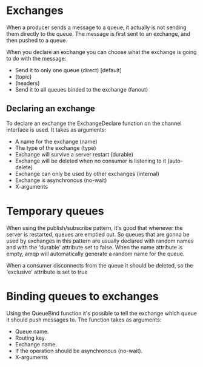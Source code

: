 # Exchanges

When a producer sends a message to a queue, it actually is not sending them directly to the queue. The message is first sent to an exchange, and then pushed to a queue.

When you declare an exchange you can choose what the exchange is going to do with the message:
- Send it to only one queue (direct) \[default\]
- (topic)
- (headers)
- Send it to all queues binded to the exchange (fanout)

## Declaring an exchange

To declare an exchange the ExchangeDeclare function on the channel interface is used. It takes as arguments:
- A name for the exchange (name)
- The type of the exchange (type)
- Exchange will survive a server restart (durable)
- Exchange will be deleted when no consumer is listening to it (auto-delete)
- Exchange can only be used by other exchanges (internal)
- Exchange is asynchronous (no-wait)
- X-arguments


# Temporary queues

When using the publish/subscribe pattern, it's good that whenever the server is restarted, queues are emptied out. So queues that are gonna be used by exchanges in this pattern are usually declared with random names and with the 'durable' attribute set to false. When the name attribute is empty, amqp will automatically generate a random name for the queue.

When a consumer disconnects from the queue it should be deleted, so the 'exclusive' attribute is set to true

# Binding queues to exchanges

Using the QueueBind function it's possible to tell the exchange which queue it should push messages to. The function takes as arguments:
- Queue name.
- Routing key.
- Exchange name.
- If the operation should be asynchronous (no-wait).
- X-arguments
